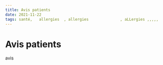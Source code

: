 ```yaml
---
title: Avis patients
date: 2021-11-22                   
tags: santé,   allergies  , allergies              , aLLergies ,,,,,
---
```

# Avis patients

avis